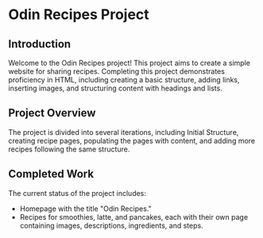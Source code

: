# Odin Recipes Project

## Introduction
Welcome to the Odin Recipes project! This project aims to create a simple website for sharing recipes. Completing this project demonstrates proficiency in HTML, including creating a basic structure, adding links, inserting images, and structuring content with headings and lists.

## Project Overview
The project is divided into several iterations, including Initial Structure, creating recipe pages, populating the pages with content, and adding more recipes following the same structure.

## Completed Work
The current status of the project includes:
- Homepage with the title "Odin Recipes."
- Recipes for smoothies, latte, and pancakes, each with their own page containing images, descriptions, ingredients, and steps.

